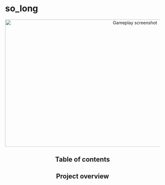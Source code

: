 # so_long
<div align="center">
<img src="https://user-images.githubusercontent.com/101518532/232165984-6239ea29-c76c-421e-a882-8df1058b5a6c.png" alt="Gameplay screenshot" width="830" height="416">
</div>
<header>
<h2>Table of contents</h2>
<p></p>
<h2>Project overview</h2>
</header>
